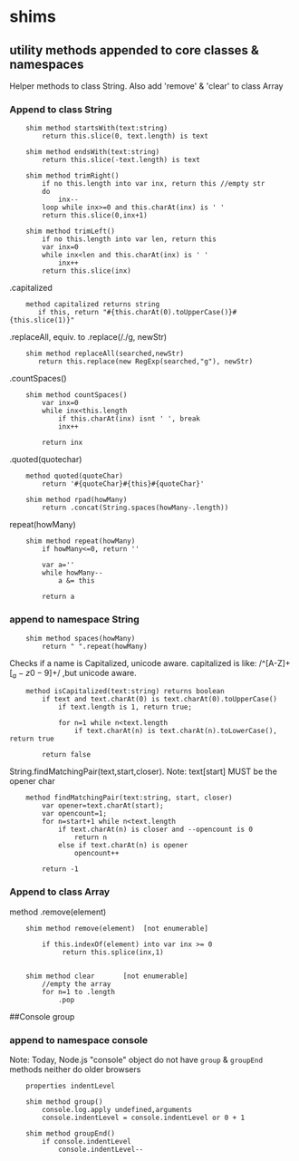 # shims 
## utility methods appended to core classes & namespaces

Helper methods to class String. 
Also add 'remove' & 'clear' to class Array

### Append to class String

        shim method startsWith(text:string)
            return this.slice(0, text.length) is text 

        shim method endsWith(text:string)
            return this.slice(-text.length) is text 

        shim method trimRight()
            if no this.length into var inx, return this //empty str
            do
                inx-- 
            loop while inx>=0 and this.charAt(inx) is ' '
            return this.slice(0,inx+1) 

        shim method trimLeft()
            if no this.length into var len, return this
            var inx=0
            while inx<len and this.charAt(inx) is ' '
                inx++
            return this.slice(inx) 

.capitalized

        method capitalized returns string
           if this, return "#{this.charAt(0).toUpperCase()}#{this.slice(1)}"

.replaceAll, equiv. to .replace(/./g, newStr)

        shim method replaceAll(searched,newStr)
           return this.replace(new RegExp(searched,"g"), newStr)

.countSpaces()

        shim method countSpaces()
            var inx=0
            while inx<this.length
                if this.charAt(inx) isnt ' ', break
                inx++

            return inx

.quoted(quotechar)

        method quoted(quoteChar)
            return '#{quoteChar}#{this}#{quoteChar}'

        shim method rpad(howMany)
            return .concat(String.spaces(howMany-.length))

repeat(howMany)

        shim method repeat(howMany)
            if howMany<=0, return ''
            
            var a=''
            while howMany--
                a &= this
            
            return a

### append to namespace String

        shim method spaces(howMany)
            return " ".repeat(howMany)

Checks if a name is Capitalized, unicode aware.
capitalized is like: /^[A-Z]+[$_a-z0-9]+$/ ,but unicode aware.

        method isCapitalized(text:string) returns boolean 
            if text and text.charAt(0) is text.charAt(0).toUpperCase() 
                if text.length is 1, return true;
                
                for n=1 while n<text.length
                    if text.charAt(n) is text.charAt(n).toLowerCase(), return true
                            
            return false
            
String.findMatchingPair(text,start,closer).
Note: text[start] MUST be the opener char

        method findMatchingPair(text:string, start, closer)
            var opener=text.charAt(start);
            var opencount=1;
            for n=start+1 while n<text.length
                if text.charAt(n) is closer and --opencount is 0 
                    return n
                else if text.charAt(n) is opener 
                    opencount++

            return -1
            


### Append to class Array

method .remove(element)

        shim method remove(element)  [not enumerable]

            if this.indexOf(element) into var inx >= 0
                 return this.splice(inx,1)


        shim method clear       [not enumerable]
            //empty the array
            for n=1 to .length
                .pop


##Console group

### append to namespace console

Note: Today, Node.js "console" object do not have `group` & `groupEnd` methods
neither do older browsers

        properties indentLevel

        shim method group() 
            console.log.apply undefined,arguments
            console.indentLevel = console.indentLevel or 0 + 1

        shim method groupEnd() 
            if console.indentLevel 
                console.indentLevel--

